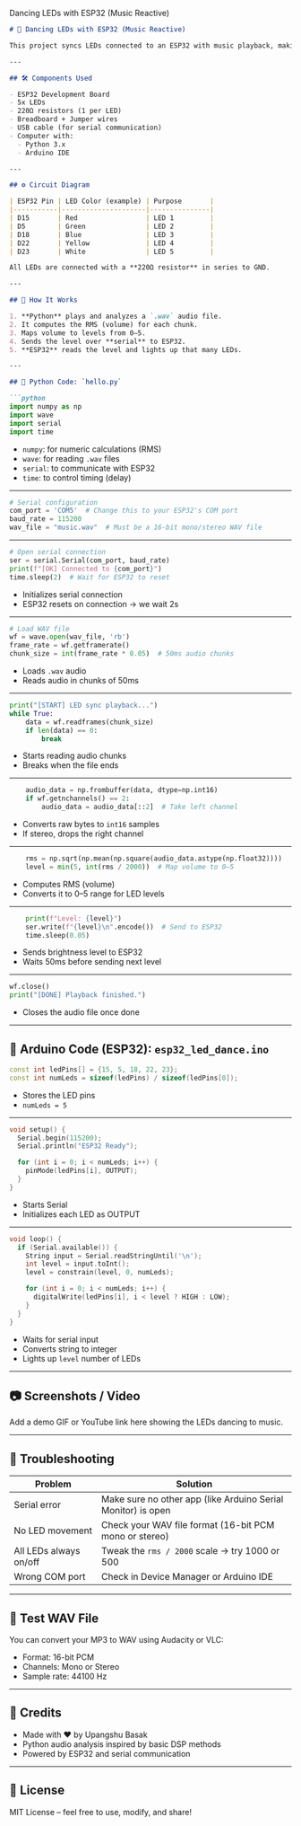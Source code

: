 Dancing LEDs with ESP32 (Music Reactive)

````markdown
# 🎵 Dancing LEDs with ESP32 (Music Reactive)

This project syncs LEDs connected to an ESP32 with music playback, making them "dance" in real time based on the volume level of a WAV audio file. The audio is analyzed using Python, and the LED brightness levels are transmitted to the ESP32 via serial communication.

---

## 🛠️ Components Used

- ESP32 Development Board
- 5x LEDs
- 220Ω resistors (1 per LED)
- Breadboard + Jumper wires
- USB cable (for serial communication)
- Computer with:
  - Python 3.x
  - Arduino IDE

---

## ⚙️ Circuit Diagram

| ESP32 Pin | LED Color (example) | Purpose       |
|-----------|---------------------|---------------|
| D15       | Red                 | LED 1         |
| D5        | Green               | LED 2         |
| D18       | Blue                | LED 3         |
| D22       | Yellow              | LED 4         |
| D23       | White               | LED 5         |

All LEDs are connected with a **220Ω resistor** in series to GND.

---

## 🧠 How It Works

1. **Python** plays and analyzes a `.wav` audio file.
2. It computes the RMS (volume) for each chunk.
3. Maps volume to levels from 0–5.
4. Sends the level over **serial** to ESP32.
5. **ESP32** reads the level and lights up that many LEDs.

---

## 🐍 Python Code: `hello.py`

```python
import numpy as np
import wave
import serial
import time
````

* `numpy`: for numeric calculations (RMS)
* `wave`: for reading `.wav` files
* `serial`: to communicate with ESP32
* `time`: to control timing (delay)

---

```python
# Serial configuration
com_port = 'COM5'  # Change this to your ESP32's COM port
baud_rate = 115200
wav_file = "music.wav"  # Must be a 16-bit mono/stereo WAV file
```

---

```python
# Open serial connection
ser = serial.Serial(com_port, baud_rate)
print(f"[OK] Connected to {com_port}")
time.sleep(2)  # Wait for ESP32 to reset
```

* Initializes serial connection
* ESP32 resets on connection → we wait 2s

---

```python
# Load WAV file
wf = wave.open(wav_file, 'rb')
frame_rate = wf.getframerate()
chunk_size = int(frame_rate * 0.05)  # 50ms audio chunks
```

* Loads `.wav` audio
* Reads audio in chunks of 50ms

---

```python
print("[START] LED sync playback...")
while True:
    data = wf.readframes(chunk_size)
    if len(data) == 0:
        break
```

* Starts reading audio chunks
* Breaks when the file ends

---

```python
    audio_data = np.frombuffer(data, dtype=np.int16)
    if wf.getnchannels() == 2:
        audio_data = audio_data[::2]  # Take left channel
```

* Converts raw bytes to `int16` samples
* If stereo, drops the right channel

---

```python
    rms = np.sqrt(np.mean(np.square(audio_data.astype(np.float32))))
    level = min(5, int(rms / 2000))  # Map volume to 0–5
```

* Computes RMS (volume)
* Converts it to 0–5 range for LED levels

---

```python
    print(f"Level: {level}")
    ser.write(f"{level}\n".encode())  # Send to ESP32
    time.sleep(0.05)
```

* Sends brightness level to ESP32
* Waits 50ms before sending next level

---

```python
wf.close()
print("[DONE] Playback finished.")
```

* Closes the audio file once done

---

## 🤖 Arduino Code (ESP32): `esp32_led_dance.ino`

```cpp
const int ledPins[] = {15, 5, 18, 22, 23};
const int numLeds = sizeof(ledPins) / sizeof(ledPins[0]);
```

* Stores the LED pins
* `numLeds = 5`

---

```cpp
void setup() {
  Serial.begin(115200);
  Serial.println("ESP32 Ready");

  for (int i = 0; i < numLeds; i++) {
    pinMode(ledPins[i], OUTPUT);
  }
}
```

* Starts Serial
* Initializes each LED as OUTPUT

---

```cpp
void loop() {
  if (Serial.available()) {
    String input = Serial.readStringUntil('\n');
    int level = input.toInt();
    level = constrain(level, 0, numLeds);

    for (int i = 0; i < numLeds; i++) {
      digitalWrite(ledPins[i], i < level ? HIGH : LOW);
    }
  }
}
```

* Waits for serial input
* Converts string to integer
* Lights up `level` number of LEDs

---

## 📷 Screenshots / Video

Add a demo GIF or YouTube link here showing the LEDs dancing to music.

---

## 🔧 Troubleshooting

| Problem                | Solution                                                     |
| ---------------------- | ------------------------------------------------------------ |
| Serial error           | Make sure no other app (like Arduino Serial Monitor) is open |
| No LED movement        | Check your WAV file format (16-bit PCM mono or stereo)       |
| All LEDs always on/off | Tweak the `rms / 2000` scale → try 1000 or 500               |
| Wrong COM port         | Check in Device Manager or Arduino IDE                       |

---

## 🧪 Test WAV File

You can convert your MP3 to WAV using Audacity or VLC:

* Format: 16-bit PCM
* Channels: Mono or Stereo
* Sample rate: 44100 Hz

---

## 🙏 Credits

* Made with ❤️ by Upangshu Basak
* Python audio analysis inspired by basic DSP methods
* Powered by ESP32 and serial communication

---

## 📄 License

MIT License – feel free to use, modify, and share!

```
